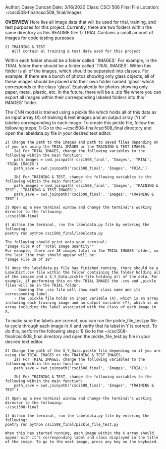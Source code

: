 Author: Casey Duncan
Date: 3/16/2020
Class: CSCI 508 Final
File Location: ~/csci508-final/csci508_final/Images

**OVERVIEW**
Here lies all image data that will be used for trial, training, and test purposes for this project. Currently, there are two folders within the same directory as this README file:
    1) TRIAL
       Contains a small amount of images for code testing purposes

    2) TRAINING & TEST
       Will contain al training & test data used for this project

Within each folder should be a folder called '<FOLDER NAME> IMAGES'. For example, in the TRIAL folder there should be a folder called 'TRIAL IMAGES'. Within this folder is all of the images, which should be separated into classes. For example, if there are a bunch of photos showing only glass objects, all of these images should be placed into their own folder named 'glass' which corresponds to the class 'glass'. Equivalently for photos showing only paper, metal, plastic, etc. In the future, there will be a .zip file where you can export all images within their corresponding labeled folders into this '<FOLDER NAME> IMAGES' folder.

The CNN model is trained using a pickle file which holds all of this data as an input array (X) of training & test images and an output array (Y) of labeles corresponding to each image. To create this pickle file, follow the following steps:
    1) Go to the ~/csci508-final/csci508_final directory and open the labeldata.py file in your desired text editor.

    2) Change the path to the images and path to saved files depending on if you are using the TRIAL IMAGES or the TRAINING & TEST IMAGES. 
        2a) For TRIAL IMAGES, change the following variables to the following wihtin the main function:
        path_images = cwd.joinpath('csci508_final', 'Images', 'TRIAL', 'TRIAL IMAGES')
        path_save = cwd.joinpath('csci508_final', 'Images', 'TRIAL')

        2b) For TRAINING & TEST, change the following variables to the following wihtin the main function:
        path_images = cwd.joinpath('csci508_final', 'Images', 'TRAINING & TEST', 'TRAINING & TEST IMAGES')
        path_save = cwd.joinpath('csci508_final', 'Images', 'TRAINING & TEST')

    3) Open up a new terminal window and change the terminal's working director to the following:
    ~/csci508-final

    4) Within the terminal, run the labeldata.py file by entering the following:
    poetry run python csci508_final/labeldata.py

    The following should print onto your terminal:
    "Image File # of 'Total Image Quantity'"
    For example, there are 18 images total in the TRIAL IMAGES folder, so the last line that should appear will be:
    "Image File 18 of 18"

    5) Once the labeldata.py file has finished running, there should be a LabelDict.csv file within the folder containing the folder holding all of the images and a X_Y_Data.pickle file holding all of the data. For example, if performing this on the TRIAL IMAGES the .csv and ,pickle files will be in the TRIAL folder. 
        - Opening the .csv file will show each class name and its corresponding label.
        - The .pickle file holds an input variable (X), which is an array including each training image and an output variable (Y), which is an array including the label associated with the class of each image in X.

To make sure the labels are correct, you can run the pickle_file_test.py file to cycle through each image in X and verify that its label in Y is correct. To do this, perform the following steps:
    1) Go to the ~/csci508-final/csci508_final directory and open the pickle_file_test.py file in your desired text editor.

    2) Change the path of the X_Y_Data.pickle file depending on if you are using the TRIAL IMAGES or the TRAINING & TEST IMAGES. 
        2a) For TRIAL IMAGES, change the following variables to the following wihtin the main function:
        path_save = cwd.joinpath('csci508_final', 'Images', 'TRIAL')

        2b) For TRAINING & TEST, change the following variables to the following wihtin the main function:
        path_save = cwd.joinpath('csci508_final', 'Images', 'TRAINING & TEST')

    3) Open up a new terminal window and change the terminal's working director to the following:
    ~/csci508-final

    4) Within the terminal, run the labeldata.py file by entering the following:
    poetry run python csci508_final/pickle_file_test.py

    When this has started running, each image within the X array should appear with it's corresponding label and class displayed in the title of the image. To go to the next image, press any key on the keyboard.
